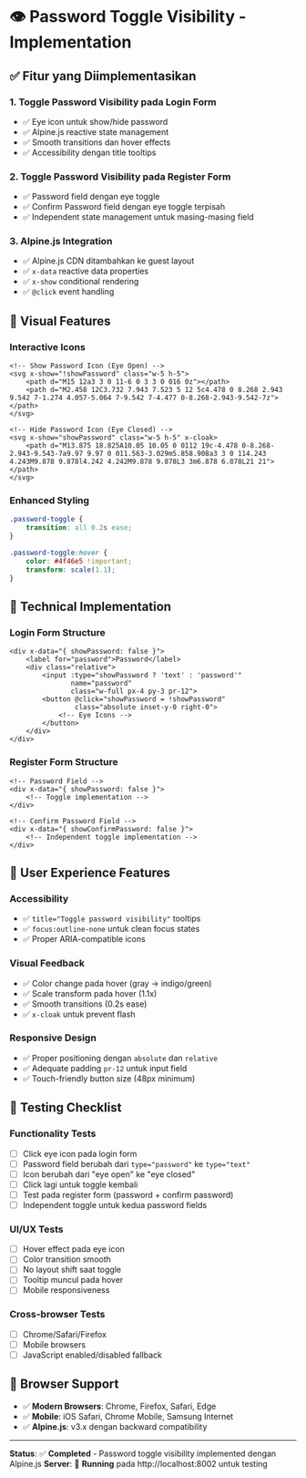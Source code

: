 # 👁️ Password Toggle Visibility - Implementation

## ✅ **Fitur yang Diimplementasikan**

### 1. **Toggle Password Visibility pada Login Form**

-   ✅ Eye icon untuk show/hide password
-   ✅ Alpine.js reactive state management
-   ✅ Smooth transitions dan hover effects
-   ✅ Accessibility dengan title tooltips

### 2. **Toggle Password Visibility pada Register Form**

-   ✅ Password field dengan eye toggle
-   ✅ Confirm Password field dengan eye toggle terpisah
-   ✅ Independent state management untuk masing-masing field

### 3. **Alpine.js Integration**

-   ✅ Alpine.js CDN ditambahkan ke guest layout
-   ✅ `x-data` reactive data properties
-   ✅ `x-show` conditional rendering
-   ✅ `@click` event handling

## 🎨 **Visual Features**

### **Interactive Icons**

```blade
<!-- Show Password Icon (Eye Open) -->
<svg x-show="!showPassword" class="w-5 h-5">
    <path d="M15 12a3 3 0 11-6 0 3 3 0 016 0z"></path>
    <path d="M2.458 12C3.732 7.943 7.523 5 12 5c4.478 0 8.268 2.943 9.542 7-1.274 4.057-5.064 7-9.542 7-4.477 0-8.268-2.943-9.542-7z"></path>
</svg>

<!-- Hide Password Icon (Eye Closed) -->
<svg x-show="showPassword" class="w-5 h-5" x-cloak>
    <path d="M13.875 18.825A10.05 10.05 0 0112 19c-4.478 0-8.268-2.943-9.543-7a9.97 9.97 0 011.563-3.029m5.858.908a3 3 0 114.243 4.243M9.878 9.878l4.242 4.242M9.878 9.878L3 3m6.878 6.878L21 21"></path>
</svg>
```

### **Enhanced Styling**

```css
.password-toggle {
    transition: all 0.2s ease;
}

.password-toggle:hover {
    color: #4f46e5 !important;
    transform: scale(1.1);
}
```

## 🔧 **Technical Implementation**

### **Login Form Structure**

```blade
<div x-data="{ showPassword: false }">
    <label for="password">Password</label>
    <div class="relative">
        <input :type="showPassword ? 'text' : 'password'"
               name="password"
               class="w-full px-4 py-3 pr-12">
        <button @click="showPassword = !showPassword"
                class="absolute inset-y-0 right-0">
            <!-- Eye Icons -->
        </button>
    </div>
</div>
```

### **Register Form Structure**

```blade
<!-- Password Field -->
<div x-data="{ showPassword: false }">
    <!-- Toggle implementation -->
</div>

<!-- Confirm Password Field -->
<div x-data="{ showConfirmPassword: false }">
    <!-- Independent toggle implementation -->
</div>
```

## 🎯 **User Experience Features**

### **Accessibility**

-   ✅ `title="Toggle password visibility"` tooltips
-   ✅ `focus:outline-none` untuk clean focus states
-   ✅ Proper ARIA-compatible icons

### **Visual Feedback**

-   ✅ Color change pada hover (gray → indigo/green)
-   ✅ Scale transform pada hover (1.1x)
-   ✅ Smooth transitions (0.2s ease)
-   ✅ `x-cloak` untuk prevent flash

### **Responsive Design**

-   ✅ Proper positioning dengan `absolute` dan `relative`
-   ✅ Adequate padding `pr-12` untuk input field
-   ✅ Touch-friendly button size (48px minimum)

## 🧪 **Testing Checklist**

### **Functionality Tests**

-   [ ] Click eye icon pada login form
-   [ ] Password field berubah dari `type="password"` ke `type="text"`
-   [ ] Icon berubah dari "eye open" ke "eye closed"
-   [ ] Click lagi untuk toggle kembali
-   [ ] Test pada register form (password + confirm password)
-   [ ] Independent toggle untuk kedua password fields

### **UI/UX Tests**

-   [ ] Hover effect pada eye icon
-   [ ] Color transition smooth
-   [ ] No layout shift saat toggle
-   [ ] Tooltip muncul pada hover
-   [ ] Mobile responsiveness

### **Cross-browser Tests**

-   [ ] Chrome/Safari/Firefox
-   [ ] Mobile browsers
-   [ ] JavaScript enabled/disabled fallback

## 📱 **Browser Support**

-   ✅ **Modern Browsers**: Chrome, Firefox, Safari, Edge
-   ✅ **Mobile**: iOS Safari, Chrome Mobile, Samsung Internet
-   ✅ **Alpine.js**: v3.x dengan backward compatibility

---

**Status**: ✅ **Completed** - Password toggle visibility implemented dengan Alpine.js
**Server**: 🚀 **Running** pada http://localhost:8002 untuk testing
